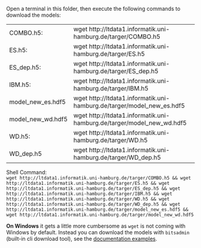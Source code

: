 Open a terminal in this folder, then execute the following commands to download the models:
<table>
<tr><td>COMBO.h5:</td><td>wget http://ltdata1.informatik.uni-hamburg.de/targer/COMBO.h5</td></tr>
<tr><td>ES.h5:</td><td>wget http://ltdata1.informatik.uni-hamburg.de/targer/ES.h5</td></tr>
<tr><td>ES_dep.h5:</td><td>wget http://ltdata1.informatik.uni-hamburg.de/targer/ES_dep.h5</td></tr>
<tr><td>IBM.h5:</td><td>wget http://ltdata1.informatik.uni-hamburg.de/targer/IBM.h5</td></tr>
<tr><td>model_new_es.hdf5</td><td>wget http://ltdata1.informatik.uni-hamburg.de/targer/model_new_es.hdf5</td></tr>
<tr><td>model_new_wd.hdf5</td><td>wget http://ltdata1.informatik.uni-hamburg.de/targer/model_new_wd.hdf5</td></tr>
<tr><td>WD.h5:</td><td>wget http://ltdata1.informatik.uni-hamburg.de/targer/WD.h5</td></tr>
<tr><td>WD_dep.h5</td><td>wget http://ltdata1.informatik.uni-hamburg.de/targer/WD_dep.h5</td></tr>
</table>

Shell Command:\
`wget http://ltdata1.informatik.uni-hamburg.de/targer/COMBO.h5 &&
wget http://ltdata1.informatik.uni-hamburg.de/targer/ES.h5 &&
wget http://ltdata1.informatik.uni-hamburg.de/targer/ES_dep.h5 &&
wget http://ltdata1.informatik.uni-hamburg.de/targer/IBM.h5 &&
wget http://ltdata1.informatik.uni-hamburg.de/targer/WD.h5 &&
wget http://ltdata1.informatik.uni-hamburg.de/targer/WD_dep.h5 &&
wget http://ltdata1.informatik.uni-hamburg.de/targer/model_new_es.hdf5 &&
wget http://ltdata1.informatik.uni-hamburg.de/targer/model_new_wd.hdf5`

**On Windows** it gets a little more cumbersome as `wget` is not coming with Windows by default.
Instead you can download the models with `bitsadmin` (built-in cli download tool), see the [documentation examples](https://docs.microsoft.com/en-us/windows-server/administration/windows-commands/bitsadmin-examples).

